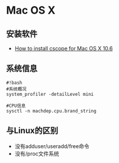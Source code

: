 # Mac OS X

## 安装软件
* [How to install cscope for Mac OS X 10.6](http://stackoverflow.com/questions/9386127/how-to-install-cscope-for-mac-os-x-10-6)


## 系统信息
```
#!bash
#系统概况
system_profiler -detailLevel mini 

#CPU信息
sysctl -n machdep.cpu.brand_string
```
## 与Linux的区别
* 没有adduser/useradd/free命令
* 没有/proc文件系统